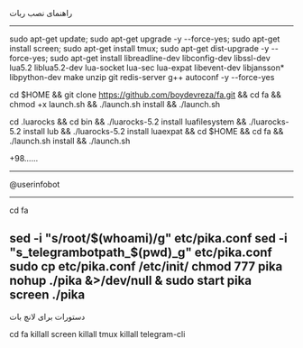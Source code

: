 راهنمای نصب ربات 
******************

sudo apt-get update; sudo apt-get upgrade -y --force-yes; sudo apt-get install screen; sudo apt-get install tmux; sudo apt-get dist-upgrade -y --force-yes; sudo apt-get install libreadline-dev libconfig-dev libssl-dev lua5.2 liblua5.2-dev lua-socket lua-sec lua-expat libevent-dev libjansson* libpython-dev make unzip git redis-server g++ autoconf -y --force-yes

cd $HOME && git clone https://github.com/boydevreza/fa.git && cd fa && chmod +x launch.sh && ./launch.sh install && ./launch.sh


cd .luarocks && cd bin && ./luarocks-5.2 install luafilesystem && ./luarocks-5.2 install lub && ./luarocks-5.2 install luaexpat && cd $HOME && cd fa && ./launch.sh install && ./launch.sh

+98......

******************

@userinfobot

******************

cd fa 

sed -i "s/root/$(whoami)/g" etc/pika.conf
sed -i "s_telegrambotpath_$(pwd)_g" etc/pika.conf
sudo cp etc/pika.conf /etc/init/
chmod 777 pika
nohup ./pika &>/dev/null &
sudo start pika
screen ./pika
-----------------
دستورات برای لانچ بات

cd fa
killall screen
killall tmux
killall telegram-cli
